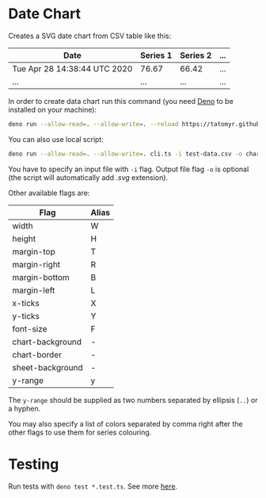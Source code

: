 # Date Chart

Creates a SVG date chart from CSV table like this:

| Date                         | Series 1 | Series 2 | ... |
| ---------------------------- | -------- | -------- | --- |
| Tue Apr 28 14:38:44 UTC 2020 | 76.67    | 66.42    | ... |
| ...                          | ...      | ...      | ... |

In order to create data chart run this command (you need [Deno](https://deno.land/) to be installed on your machine):

```bash
deno run --allow-read=. --allow-write=. --reload https://tatomyr.github.io/date-chart/cli.ts -i test-data.csv -o chart.svg
```

You can also use local script:

```bash
deno run --allow-read=. --allow-write=. cli.ts -i test-data.csv -o chart.svg
```

You have to specify an input file with `-i` flag.
Output file flag `-o` is optional (the script will automatically add _.svg_ extension).

Other available flags are:

| Flag             | Alias |
| ---------------- | ----- |
| width            | W     |
| height           | H     |
| margin-top       | T     |
| margin-right     | R     |
| margin-bottom    | B     |
| margin-left      | L     |
| x-ticks          | X     |
| y-ticks          | Y     |
| font-size        | F     |
| chart-background | -     |
| chart-border     | -     |
| sheet-background | -     |
| y-range          | y     |

The `y-range` should be supplied as two numbers separated by ellipsis (`..`) or a hyphen.

You may also specify a list of colors separated by comma right after the other flags to use them for series colouring.

# Testing

Run tests with `deno test *.test.ts`.
See more [here](https://deno.land/std/testing/).
